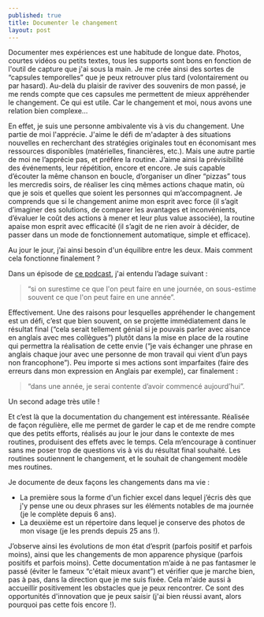 ```yaml
---
published: true
title: Documenter le changement
layout: post
---
```


Documenter mes expériences est une habitude de longue date. Photos, courtes vidéos ou petits textes, tous les supports sont bons en fonction de l'outil de capture que j'ai sous la main. Je me crée ainsi des sortes de “capsules temporelles” que je peux retrouver plus tard (volontairement ou par hasard). Au-delà du plaisir de raviver des souvenirs de mon passé, je me rends compte que ces capsules me permettent de mieux appréhender le changement. Ce qui est utile. Car le changement et moi, nous avons une relation bien complexe…

En effet, je suis une personne ambivalente vis à vis du changement. Une partie de moi l'apprécie. J'aime le défi de m'adapter à des situations nouvelles en recherchant des stratégies originales tout en économisant mes ressources disponibles (matérielles, financières, etc.). Mais une autre partie de moi ne l’apprécie pas, et préfère la routine. J’aime ainsi la prévisibilité des événements, leur répétition, encore et encore. Je suis capable d’écouter la même chanson en boucle, d’organiser un dîner “pizzas” tous les mercredis soirs, de réaliser les cinq mêmes actions chaque matin, où que je sois et quelles que soient les personnes qui m’accompagnent. Je comprends que si le changement anime mon esprit avec force (il s’agit d’imaginer des solutions, de comparer les avantages et inconvénients, d’évaluer le coût des actions à mener et leur plus value associée), la routine apaise mon esprit avec efficacité (il s’agit de ne rien avoir à décider, de passer dans un mode de fonctionnement automatique, simple et efficace). 

Au jour le jour, j’ai ainsi besoin d'un équilibre entre les deux. Mais comment cela fonctionne finalement ?

Dans un épisode de [ce podcast](https://fullfocus.co/ltw-podcast-episode-1/), j'ai entendu l’adage suivant : 
> “si on surestime ce que l'on peut faire en une journée, on sous-estime souvent ce que l'on peut faire en une année”. 

Effectivement. Une des raisons pour lesquelles appréhender le changement est un défi, c’est que bien souvent, on se projette immédiatement dans le résultat final (“cela serait tellement génial si je pouvais parler avec aisance en anglais avec mes collègues”) plutôt dans la mise en place de la routine qui permettra la réalisation de cette envie (“je vais échanger une phrase en anglais chaque jour avec une personne de mon travail qui vient d’un pays non francophone”). Peu importe si mes actions sont imparfaites (faire des erreurs dans mon expression en Anglais par exemple), car finalement :
> “dans une année, je serai contente d’avoir commencé aujourd’hui”.

Un second adage très utile !

Et c’est là que la documentation du changement est intéressante. Réalisée de façon régulière, elle me permet de garder le cap et de me rendre compte que des petits efforts, réalisés au jour le jour dans le contexte de mes routines, produisent des effets avec le temps. Cela m’encourage à continuer sans me poser trop de questions vis à vis du résultat final souhaité. Les routines soutiennent le changement, et le souhait de changement modèle mes routines. 

Je documente de deux façons les changements dans ma vie :
- La première sous la forme d'un fichier excel dans lequel j’écris dès que j'y pense une ou deux phrases sur les éléments notables de ma journée (je le complète depuis 6 ans). 
- La deuxième est un répertoire dans lequel je conserve des photos de mon visage (je les prends depuis 25 ans !). 

J’observe ainsi les évolutions de mon état d’esprit (parfois positif et parfois moins), ainsi que les changements de mon apparence physique (parfois positifs et parfois moins). Cette documentation m’aide à ne pas fantasmer le passé (éviter le fameux “c'était mieux avant”) et vérifier que je marche bien, pas à pas, dans la direction que je me suis fixée. Cela m'aide aussi à accueillir positivement les obstacles que je peux rencontrer. Ce sont des opportunités d'innovation que je peux saisir (j'ai bien réussi avant, alors pourquoi pas cette fois encore !).


